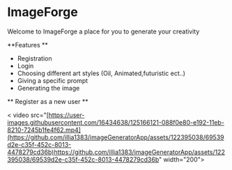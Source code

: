 # ImageForge

Welcome to ImageForge a place for you to generate your creativity 

**Features 
**
  - Registration
  - Login
  - Choosing different art styles (Oil, Animated,futuristic ect..)
  - Giving a specific prompt
  - Generating the image

**    Register as a new user **

< video src="[https://user-images.githubusercontent.com/16434638/125166121-088f0e80-e192-11eb-8210-7245b1fe4f62.mp4](https://github.com/illia1383/imageGeneratorApp/assets/122395038/69539d2e-c35f-452c-8013-4478279cd36b)https://github.com/illia1383/imageGeneratorApp/assets/122395038/69539d2e-c35f-452c-8013-4478279cd36b" width="200">



